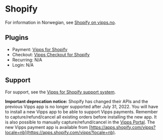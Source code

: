 <!-- START_METADATA
---
hide_table_of_contents: true
pagination_next: null
pagination_prev: null
---
END_METADATA -->

# Shopify

For information in Norwegian, see [Shopify on vipps.no](https://www.vipps.no/produkter-og-tjenester/bedrift/ta-betalt-paa-nett/ta-betalt-paa-nett/shopify/).

## Plugins

* Payment: [Vipps for Shopify](https://github.com/vippsas/vipps-shopify)
* Checkout: [Vipps Checkout for Shopify](https://apps.shopify.com/vipps-checkout?locale=nb)
* Recurring: N/A
* Login: N/A

## Support

For support, see the [Vipps for Shopify support system](https://vipps-shopify.atlassian.net/servicedesk/customer/portal/3).

**Important deprecation notice:** Shopify has changed their APIs and the previous
Vipps app is no longer supported after July 31, 2022. You will have to install a
new Vipps app to be able to support Vipps payments. Remember to capture/refund/cancel
all existing orders before installing the new app. It is also possible to manually
capture/refund/cancel in the [Vipps Portal](https://portal.vipps.no).
The new Vipps payment app is available from [https://apps.shopify.com/vipps?locale=nb](https://apps.shopify.com/vipps?locale=nb).
